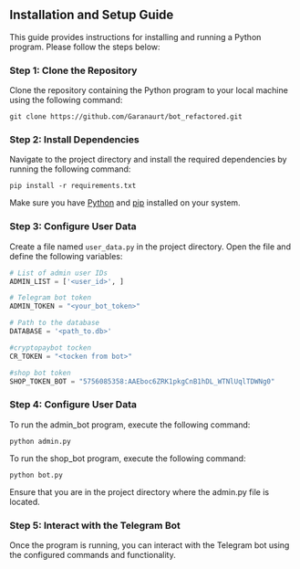 ## Installation and Setup Guide

This guide provides instructions for installing and running a Python program. Please follow the steps below:

### Step 1: Clone the Repository

Clone the repository containing the Python program to your local machine using the following command:

```git clone https://github.com/Garanaurt/bot_refactored.git```



### Step 2: Install Dependencies

Navigate to the project directory and install the required dependencies by running the following command:

```pip install -r requirements.txt```


Make sure you have [Python](https://www.python.org/) and [pip](https://pip.pypa.io/) installed on your system.

### Step 3: Configure User Data

Create a file named `user_data.py` in the project directory. Open the file and define the following variables:

```python
# List of admin user IDs
ADMIN_LIST = ['<user_id>', ]

# Telegram bot token 
ADMIN_TOKEN = "<your_bot_token>"

# Path to the database
DATABASE = '<path_to.db>'

#cryptopaybot tocken
CR_TOKEN = "<tocken from bot>"

#shop bot token
SHOP_TOKEN_BOT = "5756085358:AAEboc6ZRK1pkgCnB1hDL_WTNlUqlTDWNg0"
```


### Step 4: Configure User Data


To run the admin_bot program, execute the following command:

```python admin.py ```

To run the shop_bot program, execute the following command:

```python bot.py```

Ensure that you are in the project directory where the admin.py file is located.

### Step 5: Interact with the Telegram Bot

Once the program is running, you can interact with the Telegram bot using the configured commands and functionality.
